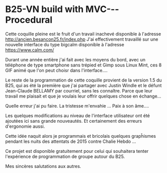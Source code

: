 # B25-VN build with MVC---Procedural

Cette coquille pleine est le fruit d'un travail inachevé disponible à l'adresse http://ancien.besancon25.fr/index.php
J'ai effectivement travaillé sur une nouvelle interface du type bigcalm disponible à l'adresse https://www.calm.com/

Durant une année entière j'ai fait avec les moyens du bord, avec un téléphone de type smartphone sans trépied et Gimp sous Linux Mint,
ces 8 GIF animé que l'on peut choisr dans l'interface....

Le reste de la programmation de cette coquille provient de la version 1.5 du B25, qui as été la première que j'ai partager avec Justin Windle
et le défunt Jean-Claude BELLAMY par courriel, sans les connaître. Parce que leur travail me plaisait et que je voulais leur offrir quelques chose en échange...

Quelle erreur j'ai pu faire. La tristesse m'envahie ... Paix à son âme....

Les quelques modifications au niveau de l'interface utilisateur ont été ajoutées ici sans grande nouveautés.
Et certainement des erreurs d'ergonomie aussi.

Cette idée naquit alors je programmais et bricolais quelques grapĥismes pendant les nuits des attentats de 2015 contre Chalie Hebdo ...

Ce projet est disponible gratuitement pour celui qui souhaitera tenter l'expérience de programmation de groupe autour du B25.

Mes sincères salutations aux autres.
